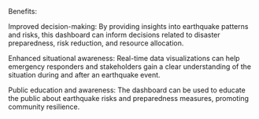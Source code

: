Benefits:

Improved decision-making: By providing insights into earthquake patterns and risks, 
this dashboard can inform decisions related to disaster preparedness, 
risk reduction, and resource allocation.

Enhanced situational awareness: Real-time data visualizations can help emergency
responders and stakeholders gain a clear understanding of the situation 
during and after an earthquake event.

Public education and awareness: The dashboard can be used to educate the public 
about earthquake risks and preparedness measures, promoting community resilience.
